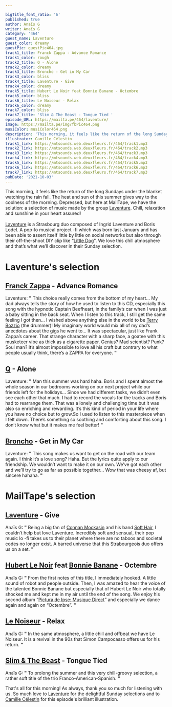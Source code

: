 ```yaml
---

bigTitle_font_ratio: '6'
published: true
author: Anaïs G
writer: Anaïs G
category: '464'
guest_name: Laventure
guest_color: dreamy
guestPic: guestPic464.jpg
track1_title: Franck Zappa - Advance Romance
track1_color: rough
track2_title: Q - Alone
track2_color: dreamy
track3_title: Broncho - Get in My Car
track3_color: bliss
track4_title: Laventure - Give
track4_color: dreamy
track5_title: Hubert Le Noir feat Bonnie Banane - Octembre
track5_color: bliss
track6_title: Le Noiseur - Relax
track6_color: dreamy
track7_color: bliss
track7_title: 'Slim & The Beast - Tongue Tied '
episode_URL: https://mailta.pe/464/laventure/
image: https://mailta.pe/img/fbPic464.png
musiColor: musiColor464.png
description: 'This morning, it feels like the return of the long Sundays under the blanket watching the rain fall. The heat and sun of this summer gives way to the coolness of the morning. Depressed, but here at MailTape, we have the solution: a selection of music made by the group Laventure. Chill, relaxation and sunshine in your heart assured!'
illustrator: Camille Célestin
track1_link: https://mtsounds.web.deuxfleurs.fr/464/track1.mp3
track2_link: https://mtsounds.web.deuxfleurs.fr/464/track2.mp3
track3_link: https://mtsounds.web.deuxfleurs.fr/464/track3.mp3
track4_link: https://mtsounds.web.deuxfleurs.fr/464/track4.mp3
track5_link: https://mtsounds.web.deuxfleurs.fr/464/track5.mp3
track6_link: https://mtsounds.web.deuxfleurs.fr/464/track6.mp3
track7_link: https://mtsounds.web.deuxfleurs.fr/464/track7.mp3
pubDate: '2021-10-03'
---
```

This morning, it feels like the return of the long Sundays under the blanket watching the rain fall. The heat and sun of this summer gives way to the coolness of the morning. Depressed, but here at MailTape, we have the solution: a selection of music made by the group [Laventure](https://www.facebook.com/yolaventure/). Chill, relaxation and sunshine in your heart assured!
<br><br>[Laventure](https://soundcloud.com/ingrid-laventure) is a Strasbourg duo composed of Ingrid Laventure and Boris Lodel. A pop-lo musical project -fi which was born last January and has been able to assert itself little by little on social networks but also through their off-the-shoot DIY clip like “[Little Dog](https://www.youtube.com/watch?v=vB8V9z5uVWo)". We love this chill atmosphere and that’s what we’ll discover in their Sunday selection.


# Laventure's selection

## [Franck Zappa](https://fr.wikipedia.org/wiki/Frank_Zappa) - Advance Romance
Laventure: **"** This choice really comes from the bottom of my heart… My dad always tells the story of how he used to listen to this CD, especially this song with the hypnotic Captain Beefheart, in the family’s car when I was just a baby sitting in the back seat. When I listen to this track, I still get the same feeling I got then… I wished above anything else in the world to be [Terry Bozzio](https://terrybozzio.com/) (the drummer)! My imaginary world would mix all of my dad’s anecdotes about the gigs he went to… It was spectacular, just like Frank Zappa’s career. That strange character with a sharp face, a goatee with this musketeer vibe as thick as a cigarette paper. Genius? Mad scientist? Punk? Soul man? It’s almost impossible to love all his craft but contrary to what people usually think, there’s a ZAPPA for everyone.  **"** 

## [Q](https://soundcloud.com/qmarsden) - Alone
Laventure: **"** Man this summer was hard haha. Boris and I spent almost the whole season in our bedrooms working on our next project while our friends left for the holidays… Since we had different tasks, we didn’t even see each other that much. I had to record the vocals for the tracks and Boris had to rearrange them. That was a lonely and challenging time but it was also so enriching and rewarding. It’s this kind of period in your life where you have no choice but to grow.So I used to listen to this masterpiece when I felt down. There’s something so soothing and comforting about this song. I don’t know what but it makes me feel better! **"** 

## [Broncho](https://soundcloud.com/bronchoband) - Get in My Car 
Laventure: **"** This song makes us want to get on the road with our team again. I think it’s a love song? Haha. But the lyrics quite apply to our friendship. We wouldn’t want to make it on our own. We’ve got each other and we’ll try to go as far as possible together… Wow that was cheesy af, but sincere hahaha. **"** 


# MailTape's selection

## [Laventure](https://www.facebook.com/yolaventure/) - Give
Anaïs G: **"** Being a big fan of [Connan Mockasin](https://www.facebook.com/connanmockasin) and his band [Soft Hair](https://softhair.bandcamp.com/), I couldn’t help but love Laventure. Incredibly soft and sensual, their pop music lo -fi takes us to their planet where there are no taboos and societal codes no longer exist. A barred universe that this Strabourgeois duo offers us on a set. **"** 

##  [Hubert Le Noir](https://www.facebook.com/connanmockasin) feat [Bonnie Banane](https://soundcloud.com/bonniebanane) - Octembre
Anaïs G: **"** From the first notes of this title, I immediately hooked. A little sound of robot and people outside. Then, I was amazed to hear the voice of the talented Bonnie Banane but especially that of Hubert Le Noir who totally shocked me and kept me in my air until the end of the song. We enjoy his second album “[Pictura de Ipse: Musique Direct](https://soundcloud.com/hubertlenoir/sets/musique-directe-3)”  and especially we dance again and again on “Octembre”. **"**  

## [Le Noiseur](https://soundcloud.com/le-noiseur) - Relax
Anaïs G: **"** In the same atmosphere, a little chill and offbeat we have Le Noiseur. It is a revival in the 90s that Simon Campocasso offers us for his return. **"** 

## [Slim & The Beast](https://soundcloud.com/slimandthebeast) - Tongue Tied
 Anaïs G: **"** To prolong the summer and this very chill-groovy selection, a rather soft title of the trio Franco-American-Spanish. **"** 


 That's all for this morning! As always, thank you so much for listening with us. So much love to [Laventure](https://www.instagram.com/yoloaventuraas/) for the delightful Sunday selections and to [Camille Célestin](https://www.instagram.com/bravocamo/) for this episode's brilliant illustration.
